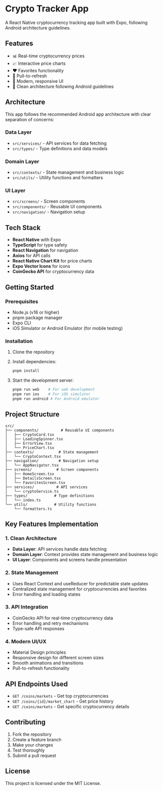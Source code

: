 # Crypto Tracker App

A React Native cryptocurrency tracking app built with Expo, following Android architecture guidelines.

## Features

- 📊 Real-time cryptocurrency prices
- 📈 Interactive price charts
- ❤️ Favorites functionality
- 🔄 Pull-to-refresh
- 📱 Modern, responsive UI
- 🎯 Clean architecture following Android guidelines

## Architecture

This app follows the recommended Android app architecture with clear separation of concerns:

### Data Layer

- `src/services/` - API services for data fetching
- `src/types/` - Type definitions and data models

### Domain Layer

- `src/contexts/` - State management and business logic
- `src/utils/` - Utility functions and formatters

### UI Layer

- `src/screens/` - Screen components
- `src/components/` - Reusable UI components
- `src/navigation/` - Navigation setup

## Tech Stack

- **React Native** with Expo
- **TypeScript** for type safety
- **React Navigation** for navigation
- **Axios** for API calls
- **React Native Chart Kit** for price charts
- **Expo Vector Icons** for icons
- **CoinGecko API** for cryptocurrency data

## Getting Started

### Prerequisites

- Node.js (v16 or higher)
- pnpm package manager
- Expo CLI
- iOS Simulator or Android Emulator (for mobile testing)

### Installation

1. Clone the repository
2. Install dependencies:

   ```bash
   pnpm install
   ```

3. Start the development server:
   ```bash
   pnpm run web    # For web development
   pnpm run ios    # For iOS simulator
   pnpm run android # For Android emulator
   ```

## Project Structure

```
src/
├── components/          # Reusable UI components
│   ├── CryptoCard.tsx
│   ├── LoadingSpinner.tsx
│   ├── ErrorView.tsx
│   └── PriceChart.tsx
├── contexts/           # State management
│   └── CryptoContext.tsx
├── navigation/         # Navigation setup
│   └── AppNavigator.tsx
├── screens/           # Screen components
│   ├── HomeScreen.tsx
│   ├── DetailsScreen.tsx
│   └── FavoritesScreen.tsx
├── services/          # API services
│   └── cryptoService.ts
├── types/            # Type definitions
│   └── index.ts
└── utils/            # Utility functions
    └── formatters.ts
```

## Key Features Implementation

### 1. Clean Architecture

- **Data Layer**: API services handle data fetching
- **Domain Layer**: Context provides state management and business logic
- **UI Layer**: Components and screens handle presentation

### 2. State Management

- Uses React Context and useReducer for predictable state updates
- Centralized state management for cryptocurrencies and favorites
- Error handling and loading states

### 3. API Integration

- CoinGecko API for real-time cryptocurrency data
- Error handling and retry mechanisms
- Type-safe API responses

### 4. Modern UI/UX

- Material Design principles
- Responsive design for different screen sizes
- Smooth animations and transitions
- Pull-to-refresh functionality

## API Endpoints Used

- `GET /coins/markets` - Get top cryptocurrencies
- `GET /coins/{id}/market_chart` - Get price history
- `GET /coins/markets` - Get specific cryptocurrency details

## Contributing

1. Fork the repository
2. Create a feature branch
3. Make your changes
4. Test thoroughly
5. Submit a pull request

## License

This project is licensed under the MIT License.
